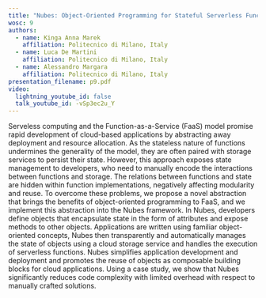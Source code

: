 ```yaml
---
title: "Nubes: Object-Oriented Programming for Stateful Serverless Functions"
wosc: 9
authors:
  - name: Kinga Anna Marek
    affiliation: Politecnico di Milano, Italy
  - name: Luca De Martini
    affiliation: Politecnico di Milano, Italy
  - name: Alessandro Margara
    affiliation: Politecnico di Milano, Italy
presentation_filename: p9.pdf
video:
  lightning_youtube_id: false
  talk_youtube_id: -vSp3ec2u_Y
---
```


Serveless computing and the Function-as-a-Service (FaaS) model promise rapid development of cloud-based applications by abstracting away deployment and resource allocation. As the stateless nature of functions undermines the generality of the model, they are often paired with storage services to persist their state. However, this approach exposes state management to developers, who need to manually encode the interactions between functions and storage. The relations between functions and state are hidden within function implementations, negatively affecting modularity and reuse.
To overcome these problems, we propose a novel abstraction that brings the benefits of object-oriented programming to FaaS, and we implement this abstraction into the Nubes framework. In Nubes, developers define objects that encapsulate state in the form of attributes and expose methods to other objects. Applications are written using familiar object-oriented concepts, Nubes then transparently and automatically manages the state of objects using a cloud storage service and handles the execution of serverless functions. Nubes simplifies application development and deployment and promotes the reuse of objects as composable building blocks for cloud applications. Using a case study, we show that Nubes significantly reduces code complexity with limited overhead with respect to manually crafted solutions.